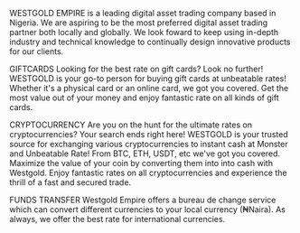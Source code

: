 WESTGOLD EMPIRE is a leading digital asset trading company based in Nigeria. We are aspiring to be the most preferred digital asset trading partner both locally and globally. We look foward to keep using in-depth industry and technical knowledge to continually design innovative products for our clients.

GIFTCARDS
Looking for the best rate on gift cards? Look no further! WESTGOLD is your go-to person for buying gift cards at unbeatable rates! Whether it's a physical card or an online card, we got you covered. Get the most value out of your money and enjoy fantastic rate on all kinds of gift cards.

CRYPTOCURRENCY
Are you on the hunt for the ultimate rates on cryptocurrencies? Your search ends right here! WESTGOLD is your trusted source for exchanging various cryptocurrencies to instant cash at Monster and Unbeatable Rate! From BTC, ETH, USDT, etc we've got you covered. Maximize the value of your coin by converting them into into cash with Westgold. Enjoy fantastic rates on all cryptocurrencies and experience the thrill of a fast and secured trade.

FUNDS TRANSFER
Westgold Empire offers a bureau de change service which can convert different currencies to your local currency (₦Naira). As always, we offer the best rate for international currencies.
